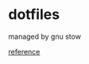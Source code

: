 # dotfiles
managed by gnu stow

[reference](http://brandon.invergo.net/news/2012-05-26-using-gnu-stow-to-manage-your-dotfiles.html)
